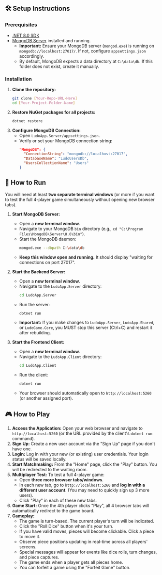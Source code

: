 
## 🛠️ Setup Instructions

### Prerequisites

*   [.NET 8.0 SDK](https://dotnet.microsoft.com/download/dotnet/8.0)
*   [MongoDB Server](https://www.mongodb.com/try/download/community) installed and running.
    *   **Important:** Ensure your MongoDB server (`mongod.exe`) is running on `mongodb://localhost:27017/`. If not, configure `appsettings.json` accordingly.
    *   By default, MongoDB expects a data directory at `C:\data\db`. If this folder does not exist, create it manually.

### Installation

1.  **Clone the repository:**
    ```bash
    git clone [Your-Repo-URL-Here]
    cd [Your-Project-Folder-Name]
    ```
2.  **Restore NuGet packages for all projects:**
    ```bash
    dotnet restore
    ```
3.  **Configure MongoDB Connection:**
    *   Open `LudoApp.Server/appsettings.json`.
    *   Verify or set your MongoDB connection string:
        ```json
        "MongoDB": {
          "ConnectionString": "mongodb://localhost:27017",
          "DatabaseName": "LudoUsersDb",
          "UsersCollectionName": "Users"
        }
        ```

## 🚀 How to Run

You will need at least **two separate terminal windows** (or more if you want to test the full 4-player game simultaneously without opening new browser tabs).

1.  **Start MongoDB Server:**
    *   Open a **new terminal window**.
    *   Navigate to your MongoDB `bin` directory (e.g., `cd "C:\Program Files\MongoDB\Server\8.0\bin"`).
    *   Start the MongoDB daemon:
        ```bash
        mongod.exe --dbpath C:\data\db
        ```
    *   **Keep this window open and running.** It should display "waiting for connections on port 27017".

2.  **Start the Backend Server:**
    *   Open a **new terminal window**.
    *   Navigate to the `LudoApp.Server` directory:
        ```bash
        cd LudoApp.Server
        ```
    *   Run the server:
        ```bash
        dotnet run
        ```
    *   **Important:** If you make changes to `LudoApp.Server`, `LudoApp.Shared`, or `LudoGame.Core`, you MUST stop this server (Ctrl+C) and restart it after rebuilding.

3.  **Start the Frontend Client:**
    *   Open a **new terminal window**.
    *   Navigate to the `LudoApp.Client` directory:
        ```bash
        cd LudoApp.Client
        ```
    *   Run the client:
        ```bash
        dotnet run
        ```
    *   Your browser should automatically open to `http://localhost:5260` (or another assigned port).

## 🎮 How to Play

1.  **Access the Application:** Open your web browser and navigate to `http://localhost:5260` (or the URL provided by the client's `dotnet run` command).
2.  **Sign Up:** Create a new user account via the "Sign Up" page if you don't have one.
3.  **Login:** Log in with your new (or existing) user credentials. Your login status will be saved locally.
4.  **Start Matchmaking:** From the "Home" page, click the "Play" button. You will be redirected to the waiting room.
5.  **Multiplayer Test:** To test a full 4-player game:
    *   Open **three more browser tabs/windows**.
    *   In each new tab, go to `http://localhost:5260` and **log in with a different user account**. (You may need to quickly sign up 3 more users).
    *   Click "Play" in each of these new tabs.
6.  **Game Start:** Once the 4th player clicks "Play", all 4 browser tabs will automatically redirect to the game board.
7.  **Gameplay:**
    *   The game is turn-based. The current player's turn will be indicated.
    *   Click the "Roll Dice" button when it's your turn.
    *   If you have valid moves, pieces will become clickable. Click a piece to move it.
    *   Observe piece positions updating in real-time across all players' screens.
    *   Special messages will appear for events like dice rolls, turn changes, and piece captures.
    *   The game ends when a player gets all pieces home.
    *   You can forfeit a game using the "Forfeit Game" button.
